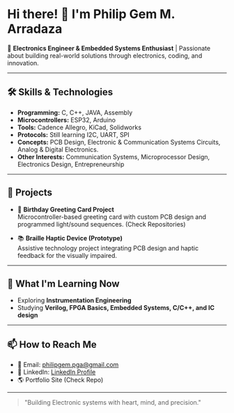 # Hi there! 👋 I'm Philip Gem M. Arradaza

🎯 **Electronics Engineer & Embedded Systems Enthusiast** | Passionate about building real-world solutions through electronics, coding, and innovation.

---

## 🛠️ Skills & Technologies

- **Programming:** C, C++, JAVA, Assembly
- **Microcontrollers:**  ESP32, Arduino
- **Tools:** Cadence Allegro, KiCad, Solidworks
- **Protocols:** Still learning I2C, UART, SPI
- **Concepts:** PCB Design, Electronic & Communication Systems Circuits, Analog & Digital Electronics.
- **Other Interests:** Communication Systems, Microprocessor Design, Electronics Design, Entrepreneurship

---

## 🚀 Projects

- 🎂 **Birthday Greeting Card Project**  
  Microcontroller-based greeting card with custom PCB design and programmed light/sound sequences.
  (Check Repositories)

- 📚 **Braille Haptic Device (Prototype)**  
  Assistive technology project integrating PCB design and haptic feedback for the visually impaired.

---

## 📖 What I'm Learning Now
 
- Exploring **Instrumentation Engineering**  
- Studying **Verilog, FPGA Basics, Embedded Systems, C/C++, and IC design**

---

## 📫 How to Reach Me

- 📩 Email: philipgem.pga@gmail.com  
- 💼 LinkedIn: [LinkedIn Profile](https://www.linkedin.com/in/philip-gem-arradaza-b8a299269/)  
- 🌎 Portfolio Site (Check Repo)

---

> "Building Electronic systems with heart, mind, and precision."

